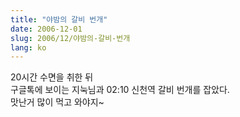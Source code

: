 ```yaml
---
title: "야밤의 갈비 번개"
date: 2006-12-01
slug: 2006/12/야밤의-갈비-번개
lang: ko
---
```


20시간 수면을 취한 뒤  
구글톡에 보이는 지눅님과 02:10 신천역 갈비 번개를 잡았다.  
맛난거 많이 먹고 와야지~   

